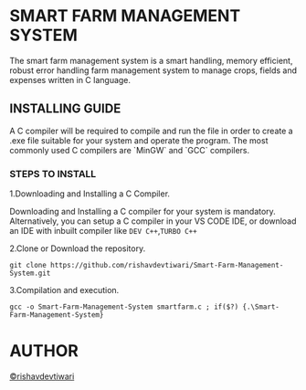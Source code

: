 <h1>SMART FARM MANAGEMENT SYSTEM</h1>
The smart farm management system is a smart handling, memory efficient, robust error handling farm management system to manage crops, fields and expenses written in C language.


 <h2>INSTALLING GUIDE</h2>
A C compiler will be required to compile and run the file in order to create a .exe file suitable for your system and operate the program.
The most commonly used C compilers are `MinGW` and `GCC` compilers.

<h3>STEPS TO INSTALL</h3>
1.Downloading and Installing a C Compiler.

Downloading and Installing a C compiler for your system is mandatory.
Alternatively, you can setup a C compiler in your VS CODE IDE, or download an IDE with inbuilt compiler like `DEV C++`,`TURBO C++`

2.Clone or Download the repository.

```git clone https://github.com/rishavdevtiwari/Smart-Farm-Management-System.git```

3.Compilation and execution.

```gcc -o Smart-Farm-Management-System smartfarm.c ; if($?) {.\Smart-Farm-Management-System}```


<h1>AUTHOR</h1>

<a href="https://github.com/rishavdevtiwari">©rishavdevtiwari</a>
